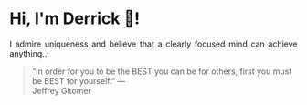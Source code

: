# Hi, I'm Derrick 👋!
<p align="justify">I admire uniqueness and believe that a clearly focused mind can achieve anything...</p> 
<!-- #quote-start -->
<blockquote>&ldquo;In order for you to be the BEST you can be for others, first you must be BEST for yourself.&rdquo; &mdash; <footer>Jeffrey Gitomer</footer></blockquote>
<!-- #quote-end -->
